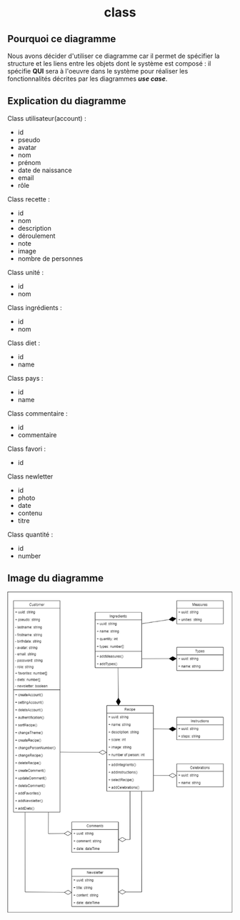 # <center> class </center>

## Pourquoi ce diagramme

Nous avons décider d'utiliser ce diagramme car il permet de spécifier la structure et les liens entre les objets dont le système est composé : il spécifie **QUI** sera à l'oeuvre dans le système pour réaliser les fonctionnalités décrites par les diagrammes ***use case***.

## Explication du diagramme

Class utilisateur(account) : 
- id
- pseudo
- avatar
- nom
- prénom
- date de naissance
- email
- rôle

Class recette : 
- id
- nom
- description
- déroulement
- note
- image
- nombre de personnes

Class unité : 
- id
- nom

Class ingrédients :
- id
- nom

Class diet :
- id
- name

Class pays : 
- id
- name

Class commentaire : 
- id
- commentaire

Class favori :
- id

Class newletter
- id
- photo
- date
- contenu
- titre

Class quantité :
- id
- number

## Image du diagramme

<img src="./diagrams-img/classDiagram.png">